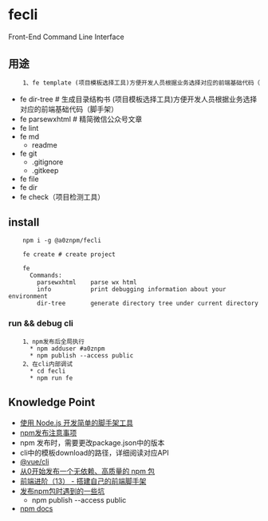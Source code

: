 # fecli 
Front-End Command Line Interface
   
## 用途
~~~html
    1、fe template (项目模板选择工具)方便开发人员根据业务选择对应的前端基础代码（脚手架）
~~~
  - fe dir-tree # 生成目录结构书  (项目模板选择工具)方便开发人员根据业务选择对应的前端基础代码（脚手架）
  - fe parsewxhtml # 精简微信公众号文章
  - fe lint
  - fe md 
    - readme
  - fe git
    - .gitignore
    - .gitkeep
  - fe file
  - fe dir
  - fe check（项目检测工具）
    
## install
    
~~~
    npm i -g @a0znpm/fecli 
    
    fe create # create project
    
    fe 
      Commands:
        parsewxhtml    parse wx html
        info           print debugging information about your environment
        dir-tree       generate directory tree under current directory
~~~

### run && debug cli
~~~
    1、npm发布后全局执行
      * npm adduser #a0znpm
      * npm publish --access public
    2、在cli内部调试
      * cd fecli
      * npm run fe 
~~~


## Knowledge Point

 - [使用 Node.js 开发简单的脚手架工具](https://mp.weixin.qq.com/s/o4D4DI59GzdeI8KTp0RGuA)
 - [npm发布注意事项](https://blog.csdn.net/gamesdev/article/details/49018629)
 - npm 发布时，需要更改package.json中的版本
 - cli中的模板download的路径，详细阅读对应API
 - [@vue/cli](https://github.com/vuejs/vue-cli/tree/dev/packages/%40vue/cli)
 - [从0开始发布一个无依赖、高质量的 npm 包](https://mp.weixin.qq.com/s/0oDXwz-SBoh3mEymlNxh7w)
 - [前端进阶（13） - 搭建自己的前端脚手架](https://segmentfault.com/a/1190000016481132)
 - [发布npm包时遇到的一些坑](https://www.jianshu.com/p/40f732d91a8c)
    - npm publish --access public
 - [npm docs](https://docs.npmjs.com/cli/v7/using-npm/developers)
